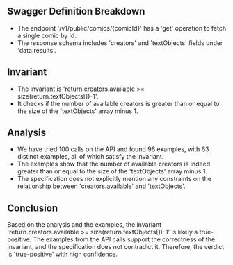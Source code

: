 ## Swagger Definition Breakdown
- The endpoint '/v1/public/comics/{comicId}' has a 'get' operation to fetch a single comic by id.
- The response schema includes 'creators' and 'textObjects' fields under 'data.results'.

## Invariant
- The invariant is 'return.creators.available >= size(return.textObjects[])-1'.
- It checks if the number of available creators is greater than or equal to the size of the 'textObjects' array minus 1.

## Analysis
- We have tried 100 calls on the API and found 96 examples, with 63 distinct examples, all of which satisfy the invariant.
- The examples show that the number of available creators is indeed greater than or equal to the size of the 'textObjects' array minus 1.
- The specification does not explicitly mention any constraints on the relationship between 'creators.available' and 'textObjects'.

## Conclusion
Based on the analysis and the examples, the invariant 'return.creators.available >= size(return.textObjects[])-1' is likely a true-positive. The examples from the API calls support the correctness of the invariant, and the specification does not contradict it. Therefore, the verdict is 'true-positive' with high confidence.
